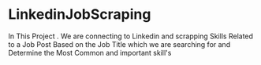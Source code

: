 # LinkedinJobScraping
In This Project .
We are connecting to Linkedin and scrapping Skills Related to a Job Post Based on the Job Title which we are searching for and Determine the Most Common and important skill's 
